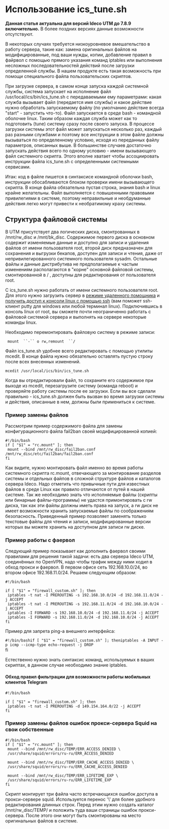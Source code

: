 # Использование ics\_tune.sh

<div>

<div>

**Данная статья актуальна для версий Ideco UTM до 7.8.9 включительно.**
В более поздних версиях данные возможности отсутствуют.

</div>

</div>

В некоторых случаях требуется низкоуровневое вмешательство в работу
сервера, такие как: замена оригинальных файлов на модифицированные,
под ваши нужды, копии, добавление правил в файрвол с помощью прямого
указания команд iptables или выполнения несложных
последовательностей действий после загрузки
определенной службы. В нашем продукте есть такая возможность
при помощи специального файла пользовательских скриптов.

При загрузке сервера, в самом конце запуска каждой системной службы,
система запускает на исполнение файл /usr/local/ics/bin/ics\_tune.sh
с передаваемыми ему параметрами: какая служба вызывает файл (передается
имя службы) и какое действие нужно обработать запускаемому файлу (по
умолчанию действие всегда "start" - запустить что-то). Файл
запускается в среде bash - командной оболочке linux. Таким
образом каждая служба может как то подготовить (tune) систему сразу
после своего запуска. В процессе загрузки системы этот файл может
запускаться несколько раз, каждый раз разными службами и поэтому
все инструкции в этом файле должны вызываться по определенному
условию, исходя из переданных файлу параметров, описанных выше. В
большинстве случаев достаточно запускать действия всего по одному
условию - имени вызывающего файл системного скрипта. Этого вполне
хватает чтобы ассоциировать инструкции файла ics\_tune.sh с
определенными системными сервисами.

Итак: код в файле пишется в синтаксисе командной оболочки bash,
инструкции обосабливаются блоком проверки имени вызывающего
скрипта. В конце файла обязательна пустая строка, знания bash и
linux крайне желательны. Файл выполняется с повышенными правовыми
привилегиями в системе, поэтому неправильные и необдуманные
действия легко могут привести к необратимому краху системы.

## Структура файловой системы

В UTM присутствует два логических диска, смонтрованных в /mnt/rw\_disc и
/mnt/bk\_disc. Содержимое первого диска в основном содержит изменяемые
данные и доступно для записи и удаления файлов от имени пользователя
root, второй диск предназначен для сохранения и выгрузки бекапов,
доступен для записи и чтения, даже от непривилегированного
системного пользователя sysadm. Остальные файлы и данные
дистрибутива не предполагаемые к частым изменениям
располагаются в "корне" основной файловой системы,
смонтированной в / , доступны для редактирования от
пользователя root.

С ics\_tune.sh нужно работать от имени системного пользователя root. Для
этого нужно загрузить сервер в [режиме удаленного помощника](./Режим_удаленного_помощника.md) и [получить доступ к консоли linux с помощью ssh](./Удаленный_доступ_для_управления_сервером.md)
(вам поможет ssh-клиент putty для windows или любой терминал linux).
Подключившись в консоль linux от root, вы сможете почти
неограниченно работать с файловой системой сервера и
выполнять на сервере некоторые команды linux.

Необходимо перемонтировать файловую систему в режиме записи:

` mount  ``-`` o rw,remount  ``/`

Файл ics\_tune.sh удобнее всего редактировать с помощью утилиты mcedit.
В конце файла нужно обязательно оставлять пустую строку после всех
внесенных изменений.

    mcedit /usr/local/ics/bin/ics_tune.sh

Когда вы отредактировали файл, то сохраните его содержимое при выходе из
mcedit, перезагрузите систему (команда reboot) и проверяйте работу
системы после ее загрузки. Если вы все сделали правильно -
ics\_tune.sh должен быть вызван во время загрузки системы и действия,
описанные в нем, должны были примениться к системе.

### Пример замены файлов

Рассмотрим пример содержимого файла для замены конфигурационного файла
fail2ban своей модифицированной копией:

    #!/bin/bash
    if [ "$1" = "rc.mount" ]; then
     mount --bind /mnt/rw_disc/fail2ban.conf /mnt/rw_disc/etc/fail2ban/fail2ban.conf
    fi

Как видите, нужно монтировать файл именно во время работы системного
скрипта rc.mount, отвечающего за монтирование разделов системы и
отдельных файлов в сложной структуре файлов и каталогов сервера
Ideco. Надо отметить что привычные пути для известных файлов в среде
Linux как правило отличаются от путей в нашей системе. Так же необходимо
знать что исполняемые файлы (скрипты или бинарные файлы-программы) не
удастся примонтировать с rw диска, так как эти файлы должны иметь
права на запуск, а rw диск не имеет возможности хранить запускаемые
файлы по соображениям безопасность. Приведенный пример позволяет
заменять только текстовые файлы для чтения и записи,
модифицированные версии которых вы можете хранить на
доступном для записи rw диске.

### Пример работы с фаервол

Следующий пример показывает как дополнить фаервол своими правилами для
решения такой задачи: есть два сервера Ideco UTM, соединённых по
OpenVPN, надо чтобы трафик между ними ходил в обход прокси и фаервол. В
первом офисе сеть 192.168.10.0/24, во втором офисе 192.168.11.0/24.
Решаем следующим образом:

    #!/bin/bash
     
    if [ "$1" = "firewall_custom.sh" ]; then
     iptables -t nat -I PREROUTING -s 192.168.10.0/24 -d 192.168.11.0/24 -j ACCEPT
     iptables -t nat -I PREROUTING -s 192.168.11.0/24 -d 192.168.10.0/24 -j ACCEPT
     iptables -I FORWARD -s 192.168.10.0/24 -d 192.168.11.0/24 -j ACCEPT
     iptables -I FORWARD -s 192.168.11.0/24 -d 192.168.10.0/24 -j ACCEPT
    fi

Пример для запрета ping-а внешнего интерфейса:

`#!/bin/bashif [ "$1" = "firewall_custom.sh" ]; theniptables -A INPUT -p
icmp --icmp-type echo-request -j DROP`  
fi

Естественно нужно знать синтаксис команд, используемых в ваших скриптах,
в данном случае необходимо знание iptables.

#### Обход правил фильтрации для возможности работы мобильных клиентов Telegram

    #!/bin/bash
     
    if [ "$1" = "firewall_custom.sh" ]; then
     iptables -t nat -I PREROUTING -d 149.154.164.0/22 -j ACCEPT
    fi

### Пример замены файлов ошибок прокси-сервера Squid на свои собственные

    #!/bin/bash
    if [ "$1" = "rc.mount" ]; then
     mount --bind /mnt/rw_disc/TEMP/ERR_ACCESS_DENIED \
     /usr/share/squid/errors/ru-ru/ERR_ACCESS_DENIED
     
     mount --bind /mnt/rw_disc/TEMP/ERR_CACHE_ACCESS_DENIED \
     /usr/share/squid/errors/ru-ru/ERR_CACHE_ACCESS_DENIED
     
     mount --bind /mnt/rw_disc/TEMP/ERR_LIFETIME_EXP \
     /usr/share/squid/errors/ru-ru/ERR_LIFETIME_EXP
    fi

Скрипт монтирует три файла часто встречающихся ошибок доступа в
прокси-сервере squid. Используется перенос '\\' для более
удобного редактирования длинных строк. Перед этим нужно создать
каталог /mnt/rw\_disc/TEMP/ и положить туда ваши страницы ошибок
прокси-сервера. После этого они могут быть смонтированы на место
оригинальных файлов в системе.
